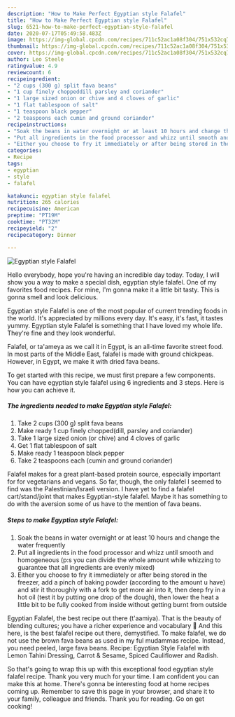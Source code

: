 ```yaml
---
description: "How to Make Perfect Egyptian style Falafel"
title: "How to Make Perfect Egyptian style Falafel"
slug: 6521-how-to-make-perfect-egyptian-style-falafel
date: 2020-07-17T05:49:58.483Z
image: https://img-global.cpcdn.com/recipes/711c52ac1a08f304/751x532cq70/egyptian-style-falafel-recipe-main-photo.jpg
thumbnail: https://img-global.cpcdn.com/recipes/711c52ac1a08f304/751x532cq70/egyptian-style-falafel-recipe-main-photo.jpg
cover: https://img-global.cpcdn.com/recipes/711c52ac1a08f304/751x532cq70/egyptian-style-falafel-recipe-main-photo.jpg
author: Leo Steele
ratingvalue: 4.9
reviewcount: 6
recipeingredient:
- "2 cups (300 g) split fava beans"
- "1 cup finely choppeddill parsley and coriander"
- "1 large sized onion or chive and 4 cloves of garlic"
- "1 flat tablespoon of salt"
- "1 teaspoon black pepper"
- "2 teaspoons each cumin and ground coriander"
recipeinstructions:
- "Soak the beans in water overnight or at least 10 hours and change the water frequently"
- "Put all ingredients in the food processor and whizz until smooth and homogeneous (p:s you can divide the whole amount while whizzing to guarantee that all ingredients are evenly mixed)"
- "Either you choose to fry it immediately or after being stored in the freezer, add a pinch of baking powder (according to the amount u have) and stir it thoroughly with a fork to get more air into it, then deep fry in a hot oil (test it by putting one drop of the dough), then lower the heat a little bit to be fully cooked from inside without getting burnt from outside"
categories:
- Recipe
tags:
- egyptian
- style
- falafel

katakunci: egyptian style falafel 
nutrition: 265 calories
recipecuisine: American
preptime: "PT19M"
cooktime: "PT32M"
recipeyield: "2"
recipecategory: Dinner

---
```



![Egyptian style Falafel](https://img-global.cpcdn.com/recipes/711c52ac1a08f304/751x532cq70/egyptian-style-falafel-recipe-main-photo.jpg)

Hello everybody, hope you're having an incredible day today. Today, I will show you a way to make a special dish, egyptian style falafel. One of my favorites food recipes. For mine, I'm gonna make it a little bit tasty. This is gonna smell and look delicious.

Egyptian style Falafel is one of the most popular of current trending foods in the world. It's appreciated by millions every day. It's easy, it's fast, it tastes yummy. Egyptian style Falafel is something that I have loved my whole life. They're fine and they look wonderful.

Falafel, or ta&#39;ameya as we call it in Egypt, is an all-time favorite street food. In most parts of the Middle East, falafel is made with ground chickpeas. However, in Egypt, we make it with dried fava beans.


To get started with this recipe, we must first prepare a few components. You can have egyptian style falafel using 6 ingredients and 3 steps. Here is how you can achieve it.

<!--inarticleads1-->

##### The ingredients needed to make Egyptian style Falafel:

1. Take 2 cups (300 g) split fava beans
1. Make ready 1 cup finely chopped(dill, parsley and coriander)
1. Take 1 large sized onion (or chive) and 4 cloves of garlic
1. Get 1 flat tablespoon of salt
1. Make ready 1 teaspoon black pepper
1. Take 2 teaspoons each (cumin and ground coriander)


Falafel makes for a great plant-based protein source, especially important for for vegetarians and vegans. So far, though, the only falafel I seemed to find was the Palestinian/Israeli version. I have yet to find a falafel cart/stand/joint that makes Egyptian-style falafel. Maybe it has something to do with the aversion some of us have to the mention of fava beans. 

<!--inarticleads2-->

##### Steps to make Egyptian style Falafel:

1. Soak the beans in water overnight or at least 10 hours and change the water frequently
1. Put all ingredients in the food processor and whizz until smooth and homogeneous (p:s you can divide the whole amount while whizzing to guarantee that all ingredients are evenly mixed)
1. Either you choose to fry it immediately or after being stored in the freezer, add a pinch of baking powder (according to the amount u have) and stir it thoroughly with a fork to get more air into it, then deep fry in a hot oil (test it by putting one drop of the dough), then lower the heat a little bit to be fully cooked from inside without getting burnt from outside


Egyptian Falafel, the best recipe out there (t&#39;aamiya). That is the beauty of blending cultures; you have a richer experience and vocabulary 🙂 And this here, is the best falafel recipe out there, demystified. To make falafel, we do not use the brown fava beans as used in my ful mudammas recipe. Instead, you need peeled, large fava beans. Recipe: Egyptian Style Falafel with Lemon Tahini Dressing, Carrot &amp; Sesame, Spiced Cauliflower and Radish. 

So that's going to wrap this up with this exceptional food egyptian style falafel recipe. Thank you very much for your time. I am confident you can make this at home. There's gonna be interesting food at home recipes coming up. Remember to save this page in your browser, and share it to your family, colleague and friends. Thank you for reading. Go on get cooking!
